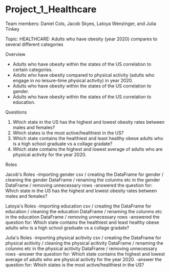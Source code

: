 # Project_1_Healthcare

Team members: Daniel Cols, Jacob Skyes, Latoya Wenzinger, and Julia Tinkey

Topic: HEALTHCARE: Adults who have obesity (year 2020) compares to several different categories

Overview

-	Adults who have obesity within the states of the US correlation to certain categories. 
-	Adults who have obesity compared to physical activity (adults who engage in no leisure-time physical activity) in year 2020. 
-	Adults who have obesity within the states of the US correlation to gender.
-	Adults who have obesity within the states of the US correlation to education.

Questions

1.	Which state in the US has the highest and lowest obesity rates between males and females?
2.	Which states is the most active/healthiest in the US?
3.	Which state contains the healthiest and least healthy obese adults who is a high school graduate vs a collage gradate? 
4.	Which state contains the highest and lowest average of adults who are physical activity for the year 2020.


Roles

Jacob's Roles
-importing gender csv / creating the DataFrame for gender / cleaning the gender DataFrame / renaming the colunms etc in the gender DataFrame / removing unnecessary rows
-answered the question for: Which state in the US has the highest and lowest obesity rates between males and females? 

Latoya's Roles
-importing education csv / creating the DataFrame for education / cleaning the education DataFrame / renaming the colunms etc in the education DataFrame / removing unnecessary rows
-answered the question for: Which state contains the healthiest and least healthy obese adults who is a high school graduate vs a collage gradate? 

Julia's Roles
-importing physical acitivity csv / creating the DataFrame for physical acitivity / cleaning the physical acitivity DataFrame / renaming the colunms etc in the physical acitivity DataFrame / removing unnecessary rows
-answer the question for: Which state contains the highest and lowest average of adults who are physical activity for the year 2020.
-answer the question for: Which states is the most active/healthiest in the US?
